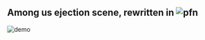## Among us ejection scene, rewritten in ![pfn](https://github.com/TsukiGva2/pfn)
![demo](https://media.giphy.com/media/DE5SdWN0nVM1OJWeO9/giphy.gif)
